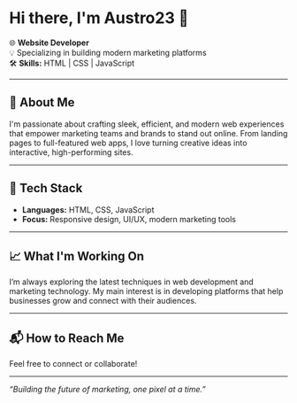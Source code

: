 # Hi there, I'm Austro23 👋

🌐 **Website Developer**  
💡 Specializing in building modern marketing platforms  
🛠️ **Skills:** HTML | CSS | JavaScript

---

## 🚀 About Me

I'm passionate about crafting sleek, efficient, and modern web experiences that empower marketing teams and brands to stand out online. From landing pages to full-featured web apps, I love turning creative ideas into interactive, high-performing sites.

---

## 🧰 Tech Stack

- **Languages:** HTML, CSS, JavaScript
- **Focus:** Responsive design, UI/UX, modern marketing tools

---

## 📈 What I'm Working On

I’m always exploring the latest techniques in web development and marketing technology. My main interest is in developing platforms that help businesses grow and connect with their audiences.

---

## 📬 How to Reach Me

Feel free to connect or collaborate!  
<!-- Add your social links below if you'd like -->
<!-- [LinkedIn](#) | [Twitter](#) | [Personal Website](#) -->

---

*“Building the future of marketing, one pixel at a time.”*
